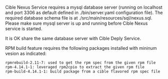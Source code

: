 Cible Nexus Service requires a mysql database server (running on localhost and port 3306 as default defined in ./bin/server.yaml configuration file).  The required database schema file is at ./src/main/resources/sql/nexus.sql.  Please make sure mysql server is up and running before Cible Nexus service is started.

It is OK share the same database server with Cible Deply Service.  

RPM build feature requires the following packages installed with mininum vesion as indicated:
```
rpmrebuild-2.11-7: used to get the rpm spec from the given rpm file
rpm-4.14.1-1: leveraged rpm2cpio to extract the given rpm file
rpm-build-4.14.1-1: build package from a cible flavored rpm spec file
```
